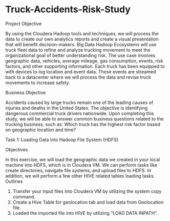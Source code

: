 # Truck-Accidents-Risk-Study
Project Objective

By using the Cloudera Hadoop tools and techniques, we will process the data to create our own analytics reports and create a visual presentation that will benefit decision-makers.
Big Data Hadoop Ecosystems will use truck fleet data to refine and analyze trucking movement to meet the organizational goal of better understanding risk. The use case involves geographic data, vehicles, average mileage, gas consumption, events, risk factors, and other supporting information.
Each truck has been equipped to with devices to log location and event data. These events are streamed back to a datacenter where we will process the data and revise truck movements to increase safety.

Business Objective

Accidents caused by large trucks remain one of the leading causes of injuries and deaths in the United States. The objective is identifying dangerous commercial truck drivers nationwide.
Upon completing this study, we will be able to answer common business questions related to the trucking business, such as:
Which truck has the highest risk factor based on geographic location and time?

Task 1: Loading Data into Hadoop File System (HDFS)

Objectives 

In this exercise, we will load the geographic data we created in your local machine into HDFS, which is in Cloudera VM. We can perform tasks like create directories, navigate file systems, and upload files to HDFS. In addition, we will perform a few other HIVE related tables loading tasks. 
Outlines 
1.	Transfer your input files into Cloudera VM by utilizing the system copy command. 
2.	Create a Hive Table for geolocation tab and load data from Geolocation file.
3.  Loaded the imported file into HIVE by utilizing “LOAD DATA INPATH”.




